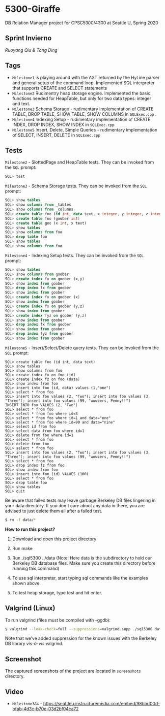 # 5300-Giraffe
DB Relation Manager project for CPSC5300/4300 at Seattle U, Spring 2020

## Sprint Invierno

*Ruoyang Qiu & Tong Ding*


## Tags
- <code>Milestone1</code> is playing around with the AST returned by the HyLine parser and general setup of the command loop. Implemented SQL interpreter that supports CREATE and SELECT statements
- <code>Milestone2</code> Rudimentry heap storage engine. Implemented the basic functions needed for HeapTable, but only for two data types: integer and text.
- <code>Milestone3</code> Schema Storage - rudimentary implementation of CREATE TABLE, DROP TABLE, SHOW TABLE, SHOW COLUMNS in <code>SQLExec.cpp</code> .
- <code>Milestone4</code> Indexing Setup - rudimentary implementation of CREATE INDEX, DROP INDEX, SHOW INDEX in <code>SQLExec.cpp</code>
- <code>Milestone5</code> Insert, Delete, Simple Queries - rudimentary implementation of SELECT, INSERT, DELETE in <code>SQLExec.cpp</code>

## Tests
<code>Milestone2</code> - SlottedPage and HeapTable tests. They can be invoked from the <code>SQL</code> prompt:
```sql
SQL> test
```
<code>Milestone3</code> - Schema Storage tests. They can be invoked from the <code>SQL</code> prompt:
```sql
SQL> show tables
SQL> show columns from _tables
SQL> show columns from _columns
SQL> create table foo (id int, data text, x integer, y integer, z integer)
SQL> create table foo (goober int)
SQL> create table goo (x int, x text)
SQL> show tables
SQL> show columns from foo
SQL> drop table foo
SQL> show tables
SQL> show columns from foo
```
<code>Milestone4</code> - Indexing Setup tests. They can be invoked from the <code>SQL</code> prompt:
```sql
SQL> show tables
SQL> show columns from goober
SQL> create index fx on goober (x,y)
SQL> show index from goober
SQL> drop index fx from goober
SQL> show index from goober
SQL> create index fx on goober (x)
SQL> show index from goober
SQL> create index fx on goober (y,z)
SQL> show index from goober
SQL> create index fyz on goober (y,z)
SQL> show index from goober
SQL> drop index fx from goober
SQL> show index from goober
SQL> drop index fyz from goober
SQL> show index from goober
```
<code>Milestone5</code> - Insert/Select/Delete query tests. They can be invoked from the <code>SQL</code> prompt:
```
SQL> create table foo (id int, data text)
SQL> show tables
SQL> show columns from foo
SQL> create index fx on foo (id)
SQL> create index fz on foo (data)
SQL> show index from foo
SQL> insert into foo (id, data) values (1,"one")
SQL> select * from foo
SQL> insert into foo values (2, "Two"); insert into foo values (3, "Three"); insert into foo values (99, "wowzers, Penny!!")
INSERT INTO foo VALUES (2, "Two")
SQL> select * from foo
SQL> select * from foo where id=3
SQL> select * from foo where id=1 and data="one"
SQL> select * from foo where id=99 and data="nine"
SQL> select id from foo
SQL> select data from foo where id=1
SQL> delete from foo where id=1
SQL> select * from foo
SQL> delete from foo
SQL> select * from foo
SQL> insert into foo values (2, "Two"); insert into foo values (3, "Three"); insert into foo values (99, "wowzers, Penny!!")
SQL> select * from foo
SQL> drop index fz from foo
SQL> show index from foo
SQL> insert into foo (id) VALUES (100)
SQL> select * from foo
SQL> drop table foo
SQL> show tables
SQL> quit
```
Be aware that failed tests may leave garbage Berkeley DB files lingering in your data directory. 
If you don't care about any data in there, you are advised to just delete them all after a failed test.
```sh
$ rm -f data/*
``` 

**How to run this project?**

1) Download and open this project directory

2) Run make

3) Run ./sql5300 ../data (Note: Here data is the subdirectory to hold our Berkeley DB database files. Make sure you create this directory before running this command)

4) To use sql interpreter, start typing sql commands like the examples shown above.

5) To test heap storage, type test and hit enter.


## Valgrind (Linux)
To run valgrind (files must be compiled with -ggdb):
```sh
$ valgrind --leak-check=full --suppressions=valgrind.supp ./sql5300 data
```
Note that we've added suppression for the known issues with the Berkeley DB library <em>vis-à-vis</em> valgrind.

## Screenshot
The captured screenshots of the project are located in <code>screenshots</code> directory.

## Video
- <code>Milestone3&4</code> - https://seattleu.instructuremedia.com/embed/98bbd00d-bfab-4d3c-b70e-03d2bf04ca72
